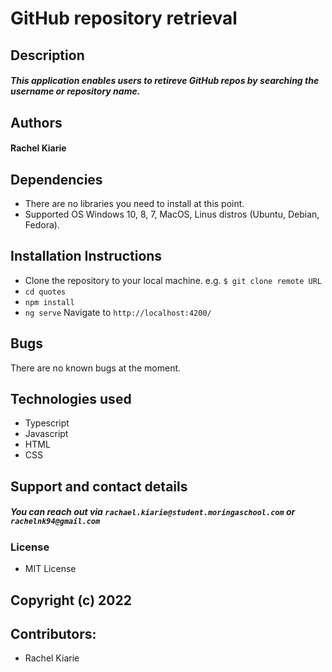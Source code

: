 # GitHub repository retrieval

## Description
##### This application enables users to retireve GitHub repos by searching the username or repository name.

## Authors
#### Rachel Kiarie

## Dependencies
* There are no libraries you need to install at this point.
* Supported OS Windows 10, 8, 7, MacOS, Linus distros (Ubuntu, Debian, Fedora).

## Installation Instructions
* Clone the repository to your local machine. e.g. `$ git clone remote URL`
* `cd quotes`
* `npm install`
* `ng serve` Navigate to `http://localhost:4200/`

## Bugs
There are no known bugs at the moment.

## Technologies used
* Typescript
* Javascript
* HTML
* CSS

## Support and contact details
##### You can reach out via `rachael.kiarie@student.moringaschool.com` or `rachelnk94@gmail.com`
 ### License
 * MIT License
 ## Copyright (c) 2022
 
 ## Contributors:
 * Rachel Kiarie

